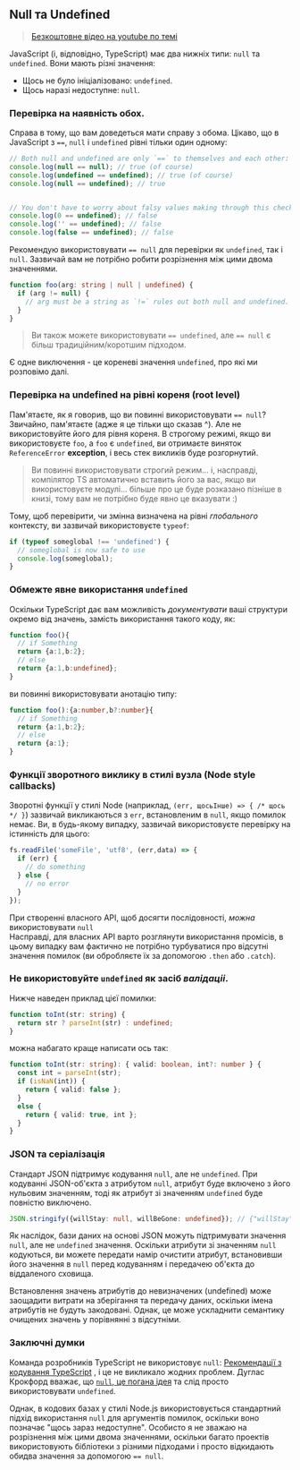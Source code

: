 ## Null та Undefined

> [Безкоштовне відео на youtube по темі](https://www.youtube.com/watch?v=kaUfBNzuUAI)

JavaScript (і, відповідно, TypeScript) має два нижніх типи: `null` та `undefined`. Вони мають різні значення:

* Щось не було ініціалізовано: `undefined`.
* Щось наразі недоступне: `null`.


### Перевірка на наявність обох.

Справа в тому, що вам доведеться мати справу з обома. Цікаво, що в JavaScript з `==`, `null` і `undefined` рівні тільки один одному:

```ts
// Both null and undefined are only `==` to themselves and each other:
console.log(null == null); // true (of course)
console.log(undefined == undefined); // true (of course)
console.log(null == undefined); // true


// You don't have to worry about falsy values making through this check
console.log(0 == undefined); // false
console.log('' == undefined); // false
console.log(false == undefined); // false
```
Рекомендую використовувати `== null` для перевірки як `undefined`, так і `null`. Зазвичай вам не потрібно робити розрізнення між цими двома значеннями.

```ts
function foo(arg: string | null | undefined) {
  if (arg != null) {
    // arg must be a string as `!=` rules out both null and undefined. 
  }
}
```

> Ви також можете використовувати `== undefined`, але `== null` є більш традиційним/коротшим підходом.

Є одне виключення - це кореневі значення `undefined`, про які ми розповімо далі.

### Перевірка на undefined на рівні кореня (root level)  

Пам'ятаєте, як я говорив, що ви повинні використовувати `== null`? Звичайно, пам'ятаєте (адже я це тільки що сказав ^). Але не використовуйте його для рівня кореня. В строгому режимі, якщо ви використовуєте `foo`, а `foo` є `undefined`, ви отримаєте виняток `ReferenceError` **exception**, і весь стек викликів буде розгорнутий.


> Ви повинні використовувати строгий режим... і, насправді, компілятор TS автоматично вставить його за вас, якщо ви використовуєте модулі... більше про це буде розказано пізніше в книзі, тому вам не потрібно буде явно це вказувати :)

Тому, щоб перевірити, чи змінна визначена на рівні *глобального* контексту, ви зазвичай використовуєте `typeof`:

```ts
if (typeof someglobal !== 'undefined') {
  // someglobal is now safe to use
  console.log(someglobal);
}
```

### Обмежте явне використання `undefined`
Оскільки TypeScript дає вам можливість *документувати* ваші структури окремо від значень, замість використання такого коду, як:

```ts
function foo(){
  // if Something
  return {a:1,b:2};
  // else
  return {a:1,b:undefined};
}
```
ви повинні використовувати анотацію типу:
```ts
function foo():{a:number,b?:number}{
  // if Something
  return {a:1,b:2};
  // else
  return {a:1};
}
```

### Функції зворотного виклику в стилі вузла (Node style callbacks)
Зворотні функції у стилі Node (наприклад, `(err, щосьІнше) => { /* щось */ }`) зазвичай викликаються з `err`, встановленим в `null`, якщо помилок немає. Ви, в будь-якому випадку, зазвичай використовуєте перевірку на істинність для цього:

```ts
fs.readFile('someFile', 'utf8', (err,data) => {
  if (err) {
    // do something
  } else {
    // no error
  }
});
```
При створенні власного API, щоб досягти послідовності, *можна* використовувати `null`   
Насправді, для власних API варто розглянути використання промісів, в цьому випадку вам фактично не потрібно турбуватися про відсутні значення помилок (ви обробляєте їх за допомогою `.then` або `.catch`).

### Не використовуйте `undefined` як засіб *валідаціі*.

Нижче наведен приклад цієї помилки:

```ts
function toInt(str: string) {
  return str ? parseInt(str) : undefined;
}
```
можна набагато краще написати ось так:
```ts
function toInt(str: string): { valid: boolean, int?: number } {
  const int = parseInt(str);
  if (isNaN(int)) {
    return { valid: false };
  }
  else {
    return { valid: true, int };
  }
}
```

### JSON та серіалізація

Стандарт JSON підтримує кодування `null`, але не `undefined`. При кодуванні JSON-об'єкта з атрибутом `null`, атрибут буде включено з його нульовим значенням, тоді як атрибут зі значенням `undefined` буде повністю виключено.

```ts
JSON.stringify({willStay: null, willBeGone: undefined}); // {"willStay":null}
```

Як наслідок, бази даних на основі JSON можуть підтримувати значення `null`, але не `undefined` значення. Оскільки атрибути зі значенням `null` кодуються, ви можете передати намір очистити атрибут, встановивши його значення в `null` перед кодуванням і передачею об'єкта до віддаленого сховища.

Встановлення значень атрибутів до невизначених (undefined) може заощадити витрати на зберігання та передачу даних, оскільки імена атрибутів не будуть закодовані. Однак, це може ускладнити семантику очищених значень у порівнянні з відсутніми.

### Заключні думки
Команда розробників TypeScript не використовує `null`: [Рекомендації з кодування TypeScript](https://github.com/Microsoft/TypeScript/wiki/Coding-guidelines#null-and-undefined) , і це не викликало жодних проблем. Дуглас Крокфорд вважає, що [`null`, це погана ідея](https://www.youtube.com/watch?v=PSGEjv3Tqo0&feature=youtu.be&t=9m21s) та слід просто використовувати `undefined`.

Однак, в кодових базах у стилі Node.js використовується стандартний підхід використання `null` для аргументів помилок, оскільки воно позначає "щось зараз недоступне". Особисто я не зважаю на розрізнення між цими двома значеннями, оскільки багато проектів використовують бібліотеки з різними підходами і просто відкидають обидва значення за допомогою `== null`.
